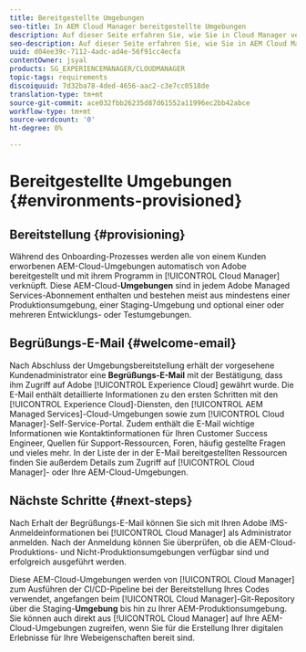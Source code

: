 ```yaml
---
title: Bereitgestellte Umgebungen
seo-title: In AEM Cloud Manager bereitgestellte Umgebungen
description: Auf dieser Seite erfahren Sie, wie Sie in Cloud Manager verfügbare bereitgestellte Umgebungen anzeigen.
seo-description: Auf dieser Seite erfahren Sie, wie Sie in AEM Cloud Manager verfügbare bereitgestellte Umgebungen anzeigen.
uuid: d04ee39c-7112-4adc-ad4e-56f91cc4ecfa
contentOwner: jsyal
products: SG_EXPERIENCEMANAGER/CLOUDMANAGER
topic-tags: requirements
discoiquuid: 7d32ba78-4ded-4656-aac2-c3e7cc0518de
translation-type: tm+mt
source-git-commit: ace032fbb26235d87d61552a11996ec2bb42abce
workflow-type: tm+mt
source-wordcount: '0'
ht-degree: 0%

---
```



# Bereitgestellte Umgebungen {#environments-provisioned}

## Bereitstellung {#provisioning}

Während des Onboarding-Prozesses werden alle von einem Kunden erworbenen AEM-Cloud-Umgebungen automatisch von Adobe bereitgestellt und mit ihrem Programm in [!UICONTROL Cloud Manager] verknüpft. Diese AEM-Cloud-**Umgebungen** sind in jedem Adobe Managed Services-Abonnement enthalten und bestehen meist aus mindestens einer Produktionsumgebung, einer Staging-Umgebung und optional einer oder mehreren Entwicklungs- oder Testumgebungen.

## Begrüßungs-E-Mail {#welcome-email}

Nach Abschluss der Umgebungsbereitstellung erhält der vorgesehene Kundenadministrator eine **Begrüßungs-E-Mail** mit der Bestätigung, dass ihm Zugriff auf Adobe [!UICONTROL Experience Cloud] gewährt wurde. Die E-Mail enthält detaillierte Informationen zu den ersten Schritten mit den [!UICONTROL Experience Cloud]-Diensten, den [!UICONTROL AEM Managed Services]-Cloud-Umgebungen sowie zum [!UICONTROL Cloud Manager]-Self-Service-Portal. Zudem enthält die E-Mail wichtige Informationen wie Kontaktinformationen für Ihren Customer Success Engineer, Quellen für Support-Ressourcen, Foren, häufig gestellte Fragen und vieles mehr. In der Liste der in der E-Mail bereitgestellten Ressourcen finden Sie außerdem Details zum Zugriff auf [!UICONTROL Cloud Manager]- oder Ihre AEM-Cloud-Umgebungen.

## Nächste Schritte {#next-steps}

Nach Erhalt der Begrüßungs-E-Mail können Sie sich mit Ihren Adobe IMS-Anmeldeinformationen bei [!UICONTROL Cloud Manager] als Administrator anmelden. Nach der Anmeldung können Sie überprüfen, ob die AEM-Cloud-Produktions- und Nicht-Produktionsumgebungen verfügbar sind und erfolgreich ausgeführt werden.

Diese AEM-Cloud-Umgebungen werden von [!UICONTROL Cloud Manager] zum Ausführen der CI/CD-Pipeline bei der Bereitstellung Ihres Codes verwendet, angefangen beim [!UICONTROL Cloud Manager]-Git-Repository über die Staging-**Umgebung** bis hin zu Ihrer AEM-Produktionsumgebung. Sie können auch direkt aus [!UICONTROL Cloud Manager] auf Ihre AEM-Cloud-Umgebungen zugreifen, wenn Sie für die Erstellung Ihrer digitalen Erlebnisse für Ihre Webeigenschaften bereit sind.
